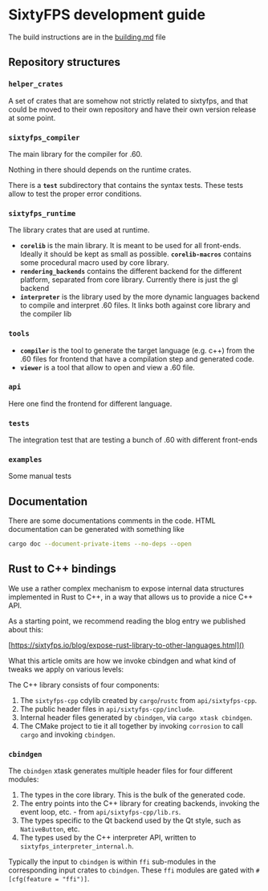 # SixtyFPS development guide

The build instructions are in the [building.md](./building.md) file

## Repository structures

### `helper_crates`

A set of crates that are somehow not strictly related to sixtyfps, and that could be moved to
their own repository and have their own version release at some point.

### `sixtyfps_compiler`

The main library for the compiler for .60.

Nothing in there should depends on the runtime crates.

There is a **`test`** subdirectory that contains the syntax tests.
These tests allow to test the proper error conditions.

### `sixtyfps_runtime`

The library crates that are used at runtime.

* **`corelib`** is the main library. It is meant to be used for all front-ends. Ideally it should
  be kept as small as possible. **`corelib-macros`** contains some procedural macro used by core library.
* **`rendering_backends`** contains the different backend for the different platform, separated from
  core library.  Currently there is just the gl backend
* **`interpreter`** is the library used by the more dynamic languages backend to compile and
  interpret .60 files. It links both against core library and the compiler lib

### `tools`

* **`compiler`** is the tool to generate the target language (e.g. c++) from the .60 files for
  frontend that have a compilation step and generated code.
* **`viewer`** is a tool that allow to open and view a .60 file.

### `api`

Here one find the frontend for different language.

### `tests`

The integration test that are testing a bunch of .60 with different front-ends

### `examples`

Some manual tests

## Documentation

There are some documentations comments in the code.
HTML documentation can be generated with something like

```sh
cargo doc --document-private-items --no-deps --open
```

## Rust to C++ bindings

We use a rather complex mechanism to expose internal data structures implemented in Rust to C++, in a way that allows us to provide a nice C++ API.

As a starting point, we recommend reading the blog entry we published about this:

[https://sixtyfps.io/blog/expose-rust-library-to-other-languages.html]()

What this article omits are how we invoke cbindgen and what kind of tweaks we apply on various levels:

The C++ library consists of four components:

1. The `sixtyfps-cpp` cdylib created by `cargo`/`rustc` from `api/sixtyfps-cpp`.
1. The public header files in `api/sixtyfps-cpp/include`.
1. Internal header files generated by `cbindgen`, via `cargo xtask cbindgen`.
1. The CMake project to tie it all together by invoking `corrosion` to call `cargo` and invoking `cbindgen`.

### `cbindgen`

The `cbindgen` xtask generates multiple header files for four different modules:

1. The types in the core library. This is the bulk of the generated code.
1. The entry points into the C++ library for creating backends, invoking the event loop, etc. - from `api/sixtyfps-cpp/lib.rs`.
1. The types specific to the Qt backend used by the Qt style, such as `NativeButton`, etc.
1. The types used by the C++ interpreter API, written to `sixtyfps_interpreter_internal.h`.

Typically the input to `cbindgen` is within `ffi` sub-modules in the corresponding input crates to `cbindgen`. These `ffi` modules are gated with `#[cfg(feature = "ffi")]`.